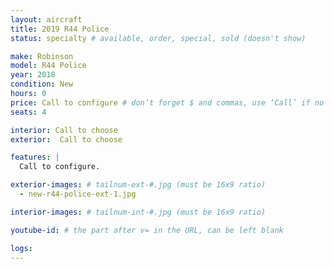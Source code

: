 ```yaml
---
layout: aircraft
title: 2019 R44 Police
status: specialty # available, order, special, sold (doesn't show)

make: Robinson
model: R44 Police
year: 2018
condition: New
hours: 0
price: Call to configure # don’t forget $ and commas, use ‘Call’ if no price listed
seats: 4

interior: Call to choose
exterior:  Call to choose

features: |
  Call to configure.

exterior-images: # tailnum-ext-#.jpg (must be 16x9 ratio)
  - new-r44-police-ext-1.jpg

interior-images: # tailnum-int-#.jpg (must be 16x9 ratio)

youtube-id: # the part after v= in the URL, can be left blank

logs:
---
```

